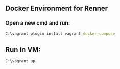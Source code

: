 Docker Environment for Renner
-----------------------------------

### Open a new cmd and run:

```cmd
C:\vagrant plugin install vagrant-docker-compose
```

## Run in VM:

```cmd
C:\vagrant up
```